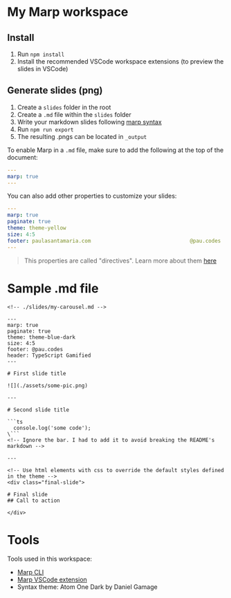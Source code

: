 # My Marp workspace

## Install
1. Run `npm install`
2. Install the recommended VSCode workspace extensions (to preview the slides in VSCode)

## Generate slides (png)

1. Create a `slides` folder in the root
2. Create a `.md` file within the `slides` folder 
3. Write your markdown slides following [marp syntax](https://marpit.marp.app/markdown)
2. Run `npm run export`
3. The resulting .pngs can be located in `_output`

To enable Marp in a `.md` file, make sure to add the following at the top of the document:

```yml
---
marp: true
---
```

You can also add other properties to customize your slides:

```yml
---
marp: true
paginate: true
theme: theme-yellow
size: 4:5
footer: paulasantamaria.com                                @pau.codes
---
```

> This properties are called "directives". Learn more about them [here](https://marpit.marp.app/directives)

# Sample .md file

```
<!-- ./slides/my-carousel.md -->

---
marp: true
paginate: true
theme: theme-blue-dark
size: 4:5
footer: @pau.codes
header: TypeScript Gamified
---

# First slide title

![](./assets/some-pic.png)

---

# Second slide title

```ts
  console.log('some code');
\``` 
<!-- Ignore the bar. I had to add it to avoid breaking the README's markdown -->

---

<!-- Use html elements with css to override the default styles defined in the theme -->
<div class="final-slide">

# Final slide
## Call to action

</div>

```

# Tools

Tools used in this workspace:

- [Marp CLI](https://github.com/marp-team/marp-cli)
- [Marp VSCode extension](https://github.com/marp-team/marp-vscode)
- Syntax theme: Atom One Dark by Daniel Gamage

